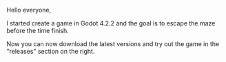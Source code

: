 Hello everyone,

I started create a game in Godot 4.2.2 and the goal is to escape the maze before the time finish.

Now you can now download the latest versions and try out the game in the "releases" section on the right.
